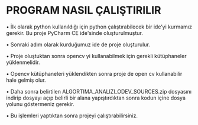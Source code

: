 # PROGRAM NASIL ÇALIŞTIRILIR

• İlk olarak python kullanıldığı için python çalıştırabilecek bir ide’yi kurmamız gerekir. Bu proje PyCharm CE ide'sinde oluşturulmuştur.

• Sonraki adım olarak kurduğumuz ide de proje oluşturulur.

• Proje oluştuktan sonra opencv yi kullanabilmek için gerekli kütüphaneler yüklenmelidir.

• Opencv kütüphaneleri yüklendikten sonra proje de open cv kullanabilir hale gelmiş olur.

• Daha sonra belirtilen ALGORTIMA_ANALIZI_ODEV_SOURCES.zip dosyasını indirip dosyayı açıp belirli bir alana yapıştırdıktan sonra kodun içine dosya yolunu göstermeniz gerekir.

• Bu işlemleri yaptıktan sonra projeyi çalıştırabilirsiniz.
